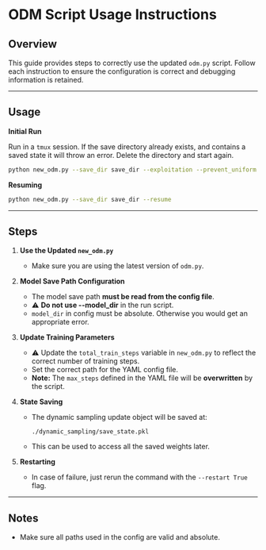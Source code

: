 # ODM Script Usage Instructions

## Overview
This guide provides steps to correctly use the updated `odm.py` script. Follow each instruction to ensure the configuration is correct and debugging information is retained.

---

## Usage

**Initial Run**

Run in a `tmux` session. If the save directory already exists, and contains a saved state it will throw an error. Delete the directory and start again.
```bash
python new_odm.py --save_dir save_dir --exploitation --prevent_uniform ## Default exploitation is taken as False
```

**Resuming**
```bash
python new_odm.py --save_dir save_dir --resume
```

---

## Steps

1. **Use the Updated `new_odm.py`**
   - Make sure you are using the latest version of `odm.py`.

2. **Model Save Path Configuration**
   - The model save path **must be read from the config file**.
   - ⚠️ **Do not use --model_dir** in the run script. 
   - `model_dir` in config must be absolute. Otherwise you would get an appropriate error.

3. **Update Training Parameters**
   - ⚠️ Update the `total_train_steps` variable in `new_odm.py` to reflect the correct number of training steps.
   - Set the correct path for the YAML config file.
   - **Note:** The `max_steps` defined in the YAML file will be **overwritten** by the script.

4. **State Saving**
   - The dynamic sampling update object will be saved at:
     ```
     ./dynamic_sampling/save_state.pkl
     ```
   - This can be used to access all the saved weights later.

5. **Restarting**
   - In case of failure, just rerun the command with the `--restart True` flag.

---

## Notes
- Make sure all paths used in the config are valid and absolute.
